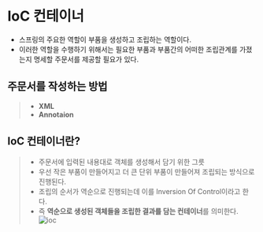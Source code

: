 # IoC 컨테이너

- 스프링의 주요한 역할이 부품을 생성하고 조립하는 역할이다.
- 이러한 역할을 수행하기 위해서는 필요한 부품과 부품간의 어떠한 조립관계를 가졌는지 명세할 주문서를 제공할 필요가 있다.

## 주문서를 작성하는 방법
> - **XML**
> - **Annotaion**

## IoC 컨테이너란?
> - 주문서에 입력된 내용대로 객체를 생성해서 담기 위한 그릇
> - 우선 작은 부품이 만들어지고 더 큰 단위 부품이 만들어져 조립되는 방식으로 진행된다.
> - 조립의 순서가 역순으로 진행되는데 이를 Inversion Of Control이라고 한다.
> - 즉 **역순으로 생성된 객체들을 조립한 결과를 담는 컨테이너**를 의미한다. 
> ![ioc](https://user-images.githubusercontent.com/62707891/163688923-6c3801ff-e74e-478f-a029-6a101c9dadba.png)

